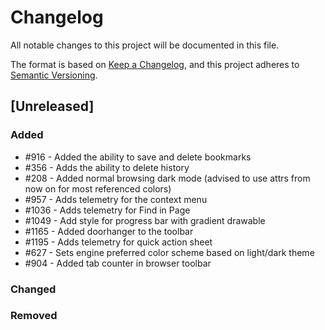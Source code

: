 # Changelog
All notable changes to this project will be documented in this file.

The format is based on [Keep a Changelog](https://keepachangelog.com/en/1.0.0/),
and this project adheres to [Semantic Versioning](https://semver.org/spec/v2.0.0.html).

## [Unreleased]
### Added
- #916 - Added the ability to save and delete bookmarks
- #356 - Adds the ability to delete history
- #208 - Added normal browsing dark mode (advised to use attrs from now on for most referenced colors)
- #957 - Adds telemetry for the context menu
- #1036 - Adds telemetry for Find in Page
- #1049 - Add style for progress bar with gradient drawable
- #1165 - Added doorhanger to the toolbar
- #1195 - Adds telemetry for quick action sheet
- #627 - Sets engine preferred color scheme based on light/dark theme
- #904 - Added tab counter in browser toolbar
### Changed
### Removed